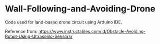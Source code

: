 # Wall-Following-and-Avoiding-Drone
Code used for land-based drone circuit using Arduino IDE.

Reference from: https://www.instructables.com/id/Obstacle-Avoiding-Robot-Using-Ultrasonic-Sensors/
